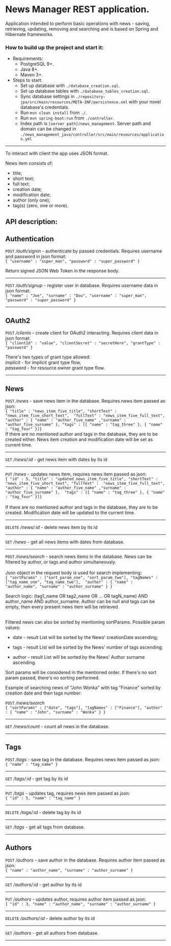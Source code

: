 **News Manager REST application.**<br/>
=====================================

Application intended to perform basic operations with news - saving, retrieving,
updating, removing and searching and is based on Spring and Hibernate frameworks.<br/>

### How to build up the project and start it:<br/>
- Requirements:<br/>
    * PostgreSQL 9+.<br/>
    * Java 8+.<br/>
    * Maven 3+.<br/>
- Steps to start:<br/>
    * Set up database with `./database_creation.sql`.<br/>
    * Set up database tables with `./database_tables_creation.sql`.<br/>
    * Sync database settings in `./repository-jpa/src/main/resources/META-INF/persistence.xml` 
    with your novel database's credentials.
    * Run `mvn clean install` from `./`.<br/>
    * Run `mvn spring-boot:run` from `./controller`.<br/>
    * Index path is `[server path]/news_management`. Server path and domain can be changed in 
    `./news_management_java/controller/src/main/resources/application.yml`<br/>
--------------------------------------------------

To interact with client the app uses JSON format.<br/>

News item consists of:<br/>
- title;
- short text;
- full text;
- creation date;
- modification date;
- author (only one);
- tag(s) (zero, one or more).

**API description:**<br/>
------------------------------  
**Authentication**<br/>
----------
`POST` */auth/signin* - authenticate by passed credentials. Requires username and password in json format:<br/>
`{ "username" : "super_man", "password" : "super_password" } `<br/>

Return signed JSON Web Token in the response body.<br/>

***

`POST` */auth/signup* - register user in database. Requires username data in json format:<br/>
`{ "name" : "Joe", "surname" : "Dou", "username" : "super_man", "password" : "super_password" } `<br/>

***

**OAuth2**<br/>
----------
`POST` */clients* - create client for OAuth2 interacting. Requires client data in json format:<br/>
`{ "clientId" : "value", "clientSecret" : "secretHere", "grantType" : "password" } `<br/>

There's two types of grant type allowed:<br/>
*implicit* - for implicit grant type flow,<br/>
*password* - for resource owner grant type flow.<br/>

***

**News**<br/>
----------
  `POST` */news* - save news item in the database. Requires news item passed as json:<br/>
  `{ "title" : "news_item_five_title", "shortText" : "news_item_five_short_text", 
  "fullText" : "news_item_five_full_text", "author" : { "name" : "author_five_name" ,"surname" : 
  "author_five_surname" }, "tags" : [{ "name" : "tag_three" }, { "name" : "tag_four" }]}` <br/>
  If there are no mentioned author and tags in the database, they are to be created either. 
  News item creation and modification date will be set as current time.<br/>

***
 
   `GET` */news/:id* - get news item with dates by its id<br/>
 
***
   
  `PUT` */news* - updates news item, requires news item passed as json:<br/> 
  `{ "id" : 5, "title" : "updated_news_item_five_title", "shortText" : "news_item_five_short_text", "fullText" : 
  "news_item_five_full_text", "author" : { "name" : "author_five_name" ,"surname" : "author_five_surname" }, 
   "tags" : [{ "name" : "tag_three" }, { "name" : "tag_four" }]}` <br/><br/>
   If there are no mentioned author and tags in the database, they are to be created. 
   Modification date will be updated to the current time.<br/>
  
***
 
  `DELETE` */news/:id* - delete news item by its id<br/>
  
***

   `GET` */news* - get all news items with dates from database.<br/>
   
***

   `POST` */news/search* - search news items in the database. News can be filtered by author, or tags and 
   author simultaneously. <br /><br />
   Json object in the request body is used for search implementing:<br/>
   `{ "sortParams" : ["sort_param_one", "sort_param_two"], "tagNames" : ["tag_name_one", "tag_name_two"], 
   "author" : { "name" : "author_name", "surname" : "author_surname" } }`<br/>
  
   Search logic: (tag1_name OR tag2_name OR ... OR tagN_name) AND author_name AND author_surname. Author can be 
   null and tags can be empty, then every present news item will be retrieved.<br /><br/>

   Filtered news can also be sorted by mentioning sortParams. Possible param values:<br/>
     
   - date - result List will be sorted by the News' creationDate ascending;<br/>
 
   - tags - result List will be sorted by the News' number of tags ascending;<br/>

   - author - result List will be sorted by the News' Author surname ascending.<br/>
 
   Sort params will be considered in the mentioned order. If there's no sort param passed, 
   there's no sorting performed.<br />
   
   Example of searching news of "John Wonka" with tag "Finance" sorted by creation date and then tags number:<br/>
   
   `POST` */news/search*<br />
   `{ "sortParams" : ["date", "tags"], "tagNames" : ["Finance"], "author" : { "name" : "John", "surname" : "Wonka" } }`
   
***

   `GET` */news/count* - count all news in the database.<br/>
   
***

**Tags**<br/>
----------
`POST` */tags* - save tag in the database. Requires news item passed as json:<br/>
`{ "name" : "tag_name" } ` <br/>

***

 `GET` */tags/:id* - get tag by its id<br/>

***
 
`PUT` */tags* - updates tag, requires news item passed as json:<br/>
`{ "id" : 5, "name" : "tag_name" } ` <br/>

***

`DELETE` */tags/:id* - delete tag by its id<br/>

***

 `GET` */tags* - get all tags from database.<br/>
 
***

**Authors**<br/>
----------
`POST` */authors* - save author in the database. Requires author item passed as json:<br/>
`{ "name" : "author_name", "surname" : "author_surname" } `<br/>

***

 `GET` */authors/:id* - get author by its id<br/>

***
 
`PUT` */authors* - updates author, requires author item passed as json:<br/>
`{ "id" : 3, "name" : "author_name", "surname" : "author_surname" } `<br/>

***

`DELETE` */authors/:id* - delete author by its id<br/>

***

 `GET` */authors* - get all authors from database.<br/>
 
***

